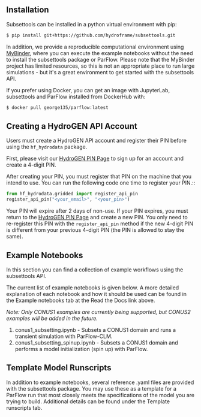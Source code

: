 ## Installation

Subsettools can be installed in a python virtual environment with pip: 

```bash
$ pip install git+https://github.com/hydroframe/subsettools.git
```

In addition, we provide a reproducible computational environment using [MyBinder](https://mybinder.org/v2/gh/hydroframe/subsettools-binder/HEAD), where you can execute the example notebooks without the need to install the subsettools package or ParFlow. Please note that the MyBinder project has limited resources, so this is not an appropriate place to run large simulations - but it's a great environment to get started with the subsettools API.

If you prefer using Docker, you can get an image with JupyterLab, subsettools and ParFlow installed from DockerHub with:

```bash
$ docker pull george135/parflow:latest
```

## Creating a HydroGEN API Account

Users must create a HydroGEN API account and register their PIN before using the 
``hf_hydrodata`` package.

First, please visit our [HydroGEN PIN Page](https://hydrogen.princeton.edu/pin) to 
sign up for an account and create a 4-digit PIN.

After creating your PIN, you must register that PIN on the machine that you intend
to use. You can run the following code one time to register your PIN.::  

```python
from hf_hydrodata.gridded import register_api_pin
register_api_pin("<your_email>", "<your_pin>")
```

Your PIN will expire after 2 days of non-use. If your PIN expires, you must return to
the [HydroGEN PIN Page](https://hydrogen.princeton.edu/pin) and create a new PIN. 
You only need to re-register this PIN with the `register_api_pin` method if the 
new 4-digit PIN is different from your previous 4-digit PIN (the PIN is allowed
to stay the same).


## Example Notebooks

In this section you can find a collection of example workflows using the subsettools API. 

The current list of example notebooks is given below. A more detailed explanation of each notebook and how it should be used can be found in the Example notebooks tab at the Read the Docs link above. 

*Note: Only CONUS1 examples are currently being supported, but CONUS2 examples will be added in the future.* 

1. conus1_subsetting.ipynb - Subsets a CONUS1 domain and runs a transient simulation with ParFlow-CLM.
2. conus1_subsetting_spinup.ipynb - Subsets a CONUS1 domain and performs a model initialization (spin up) with ParFlow.

## Template Model Runscripts

In addition to example notebooks, several reference .yaml files are provided with the subsettools package. 
You may use these as a template for a ParFlow run that most closely meets the specifications of the model 
you are trying to build. Additional details can be found under the Template runscripts tab. 
